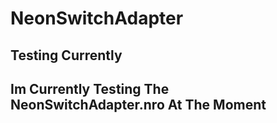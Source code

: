 # NeonSwitchAdapter
Testing Currently
-----------------
Im Currently Testing The NeonSwitchAdapter.nro At The Moment
------------------
